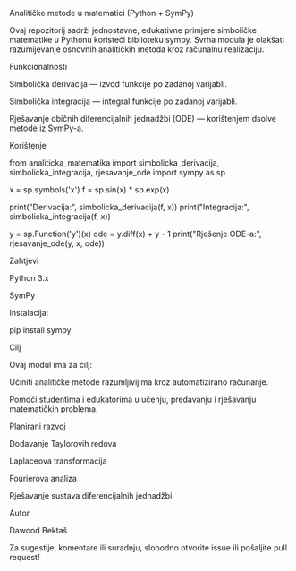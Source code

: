Analitičke metode u matematici (Python + SymPy)

Ovaj repozitorij sadrži jednostavne, edukativne primjere simboličke matematike u Pythonu koristeći biblioteku sympy.
Svrha modula je olakšati razumijevanje osnovnih analitičkih metoda kroz računalnu realizaciju.

Funkcionalnosti

Simbolička derivacija — izvod funkcije po zadanoj varijabli.

Simbolička integracija — integral funkcije po zadanoj varijabli.

Rješavanje običnih diferencijalnih jednadžbi (ODE) — korištenjem dsolve metode iz SymPy-a.

Korištenje

from analiticka_matematika import simbolicka_derivacija, simbolicka_integracija, rjesavanje_ode
import sympy as sp

x = sp.symbols('x')
f = sp.sin(x) * sp.exp(x)

print("Derivacija:", simbolicka_derivacija(f, x))
print("Integracija:", simbolicka_integracija(f, x))

y = sp.Function('y')(x)
ode = y.diff(x) + y - 1
print("Rješenje ODE-a:", rjesavanje_ode(y, x, ode))

Zahtjevi

Python 3.x

SymPy

Instalacija:

pip install sympy

Cilj

Ovaj modul ima za cilj:

Učiniti analitičke metode razumljivijima kroz automatizirano računanje.

Pomoći studentima i edukatorima u učenju, predavanju i rješavanju matematičkih problema.

Planirani razvoj

Dodavanje Taylorovih redova

Laplaceova transformacija

Fourierova analiza

Rješavanje sustava diferencijalnih jednadžbi

Autor

Dawood Bektaš

Za sugestije, komentare ili suradnju, slobodno otvorite issue ili pošaljite pull request!

